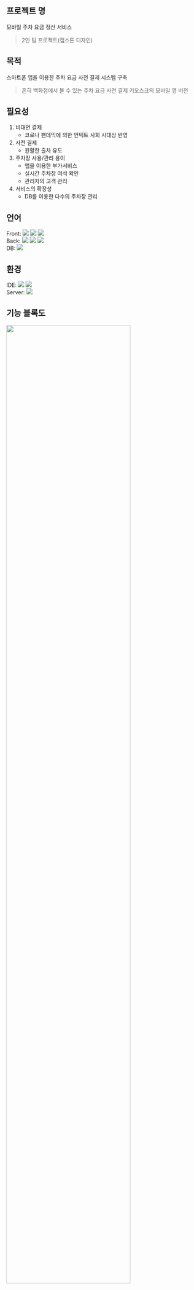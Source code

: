 ## 프로젝트 명
모바일 주차 요금 정산 서비스
> 2인 팀 프로젝트(캡스톤 디자인)

## 목적
스마트폰 앱을 이용한 주차 요금 사전 결제 시스템 구축
> 흔히 백화점에서 볼 수 있는 주차 요금 사전 결제 키오스크의 모바일 앱 버전

## 필요성
1. 비대면 결제
   * 코로나 팬데믹에 의한 언텍트 사회 시대상 반영
2. 사전 결제
   * 원활한 출차 유도
3. 주차장 사용/관리 용이
   * 앱을 이용한 부가서비스
   * 실시간 주차장 여석 확인
   * 관리자의 고객 관리
4. 서비스의 확장성
   * DB를 이용한 다수의 주차장 관리

## 언어
Front:   <img src="https://img.shields.io/badge/XML-232F3E?style=flat&logo=XML&logoColor=white">
<img src="https://img.shields.io/badge/HTML-E34F26?style=flat&logo=HTML5&logoColor=white">
<img src="https://img.shields.io/badge/CSS-1572B6?style=flat&logo=php&logoColor=white">   
Back:   <img src="https://img.shields.io/badge/Java-F80000?style=flat&logo=Java&logoColor=white">
<img src="https://img.shields.io/badge/Python-3776AB?style=flat&logo=Python&logoColor=white"> <img src="https://img.shields.io/badge/PHP-777BB4?style=flat&logo=PHP&logoColor=white">   
DB:   <img src="https://img.shields.io/badge/MySQL-4479A1?style=flat&logo=MySQL&logoColor=white">

## 환경
IDE:   <img src="https://img.shields.io/badge/Android Studio-3DDC84?style=flat&logo=Android&logoColor=white">
<img src="https://img.shields.io/badge/Visual Studio Code-007ACC?style=flat&logo=Visual Studio Code&logoColor=white">   
Server:   <img src="https://img.shields.io/badge/Apache-D22128?style=flat&logo=Apache&logoColor=white">

## 기능 블록도
<img src="https://user-images.githubusercontent.com/101177511/223687783-470fcd83-40c8-4b9e-974a-befe478e172a.png" width="80%"/>

## 데이터 흐름도
<img src="https://user-images.githubusercontent.com/101177511/223687802-988e058b-152d-456d-bbd0-edcf65687b75.png" width="50%"/>

## 스키마
<img src="https://user-images.githubusercontent.com/101177511/224533253-0dd0b87f-9def-4434-8689-7e4d8f951936.png" width="50%"/>

## 결과물
|홈|회원가입|
|:---:|:---:|
|<img src="https://user-images.githubusercontent.com/101177511/224531629-ebd16ed4-fdd4-4bd3-93d1-26d4e2dc01b8.png" width="40%"/>|<img src="https://user-images.githubusercontent.com/101177511/224531654-bc35a141-28d3-452c-96d3-ca41a1264488.png" width="40%"/>|

|입차|결제|출차|
|:---:|:---:|:---:|
|<img src="https://user-images.githubusercontent.com/101177511/224532445-468eb74c-8f93-4fe4-8a35-bae918cb058f.png" />|<img src="https://user-images.githubusercontent.com/101177511/224531662-0a367be5-bb0b-448e-a475-73e361fc98aa.png" width="65%"/>|<img src="https://user-images.githubusercontent.com/101177511/224532765-7ffbc396-45fd-49d7-9e5a-2c7529838304.png" />|


